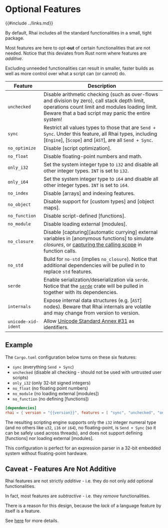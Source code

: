 Optional Features
================

{{#include ../links.md}}

By default, Rhai includes all the standard functionalities in a small, tight package.

Most features are here to opt-**out** of certain functionalities that are not needed.
Notice that this deviates from Rust norm where features are _additive_.

Excluding unneeded functionalities can result in smaller, faster builds as well as
more control over what a script can (or cannot) do.

| Feature             | Description                                                                                                                                                                                                |
| ------------------- | ---------------------------------------------------------------------------------------------------------------------------------------------------------------------------------------------------------- |
| `unchecked`         | Disable arithmetic checking (such as over-flows and division by zero), call stack depth limit, operations count limit and modules loading limit.<br/>Beware that a bad script may panic the entire system! |
| `sync`              | Restrict all values types to those that are `Send + Sync`. Under this feature, all Rhai types, including [`Engine`], [`Scope`] and [`AST`], are all `Send + Sync`.                                         |
| `no_optimize`       | Disable [script optimization].                                                                                                                                                                             |
| `no_float`          | Disable floating-point numbers and math.                                                                                                                                                                   |
| `only_i32`          | Set the system integer type to `i32` and disable all other integer types. `INT` is set to `i32`.                                                                                                           |
| `only_i64`          | Set the system integer type to `i64` and disable all other integer types. `INT` is set to `i64`.                                                                                                           |
| `no_index`          | Disable [arrays] and indexing features.                                                                                                                                                                    |
| `no_object`         | Disable support for [custom types] and [object maps].                                                                                                                                                      |
| `no_function`       | Disable script-defined [functions].                                                                                                                                                                        |
| `no_module`         | Disable loading external [modules].                                                                                                                                                                        |
| `no_closure`        | Disable [capturing][automatic currying] external variables in [anonymous functions] to simulate _closures_, or [capturing the calling scope]({{rootUrl}}/language/fn-capture.md) in function calls.        |
| `no_std`            | Build for `no-std` (implies `no_closure`). Notice that additional dependencies will be pulled in to replace `std` features.                                                                                |
| `serde`             | Enable serialization/deserialization via `serde`. Notice that the [`serde`](https://crates.io/crates/serde) crate will be pulled in together with its dependencies.                                        |
| `internals`         | Expose internal data structures (e.g. [`AST`] nodes). Beware that Rhai internals are volatile and may change from version to version.                                                                      |
| `unicode-xid-ident` | Allow [Unicode Standard Annex #31](http://www.unicode.org/reports/tr31/) as identifiers.                                                                                                                   |


Example
-------

The `Cargo.toml` configuration below turns on these six features:

* `sync` (everything `Send + Sync`)
* `unchecked` (disable all checking - should not be used with untrusted user scripts)
* `only_i32` (only 32-bit signed integers)
* `no_float` (no floating point numbers)
* `no_module` (no loading external [modules])
* `no_function` (no defining [functions])

```toml
[dependencies]
rhai = { version = "{{version}}", features = [ "sync", "unchecked", "only_i32", "no_float", "no_module", "no_function" ] }
```

The resulting scripting engine supports only the `i32` integer numeral type (and no others like `u32`, `i16` or `i64`),
no floating-point, is `Send + Sync` (so it can be safely used across threads), and does not support defining [functions]
nor loading external [modules].

This configuration is perfect for an expression parser in a 32-bit embedded system without floating-point hardware.


Caveat - Features Are Not Additive
---------------------------------

Rhai features are not strictly _additive_ - i.e. they do not only add optional functionalities.

In fact, most features are _subtractive_ - i.e. they _remove_ functionalities.

There is a reason for this design, because the _lack_ of a language feature by itself is a feature.

See [here]({{rootUrl}}/patterns/multiple.md) for more details.
